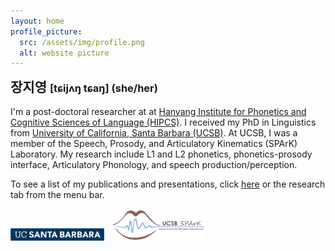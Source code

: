```yaml
---
layout: home
profile_picture:
  src: /assets/img/profile.png
  alt: website picture
---
```


<h2 style="display:inline;">장지영 </h2><h3 style="display:inline;">[tɕijʌ<b>ŋ</b> tɕa<b>ŋ</b>] (she/her)</h3>

<h6 style="font-size:1px"><br></h6>

<p>
  I'm a post-doctoral researcher at at <a href="https://site.hanyang.ac.kr/web/tcho/phonetics-lab">Hanyang Institute for Phonetics and Cognitive Sciences of Language (HIPCS)</a>. I received my PhD in Linguistics from <a href="https://www.linguistics.ucsb.edu">University of California, Santa Barbara (UCSB)</a>. At UCSB, I was a member of the Speech, Prosody, and Articulatory Kinematics (SPArK) Laboratory. My research include L1 and L2 phonetics, phonetics-prosody interface, Articulatory Phonology, and speech production/perception.
</p>

  To see a list of my publications and presentations, click <a href="https://jiyoungj.github.io/research">here</a> or the research tab from the menu bar.
</p>

<img src="/assets/img/UCSB-logo.png" alt="UCSB-logo" width="150"> &nbsp; <img src="/assets/img/SPArK-Logo.png" alt="SPArK-logo" width="150">

